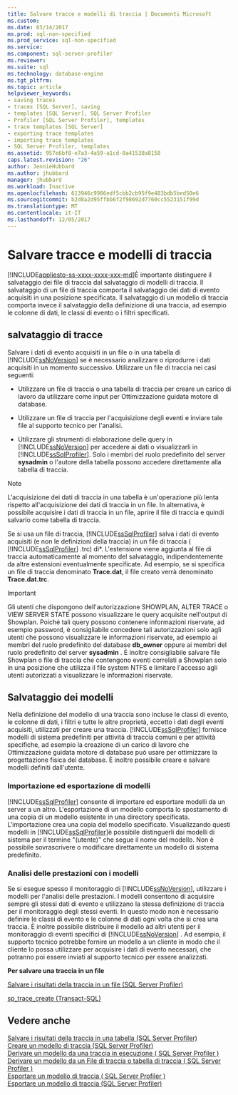 ```yaml
---
title: Salvare tracce e modelli di traccia | Documenti Microsoft
ms.custom: 
ms.date: 03/14/2017
ms.prod: sql-non-specified
ms.prod_service: sql-non-specified
ms.service: 
ms.component: sql-server-profiler
ms.reviewer: 
ms.suite: sql
ms.technology: database-engine
ms.tgt_pltfrm: 
ms.topic: article
helpviewer_keywords:
- saving traces
- traces [SQL Server], saving
- templates [SQL Server], SQL Server Profiler
- Profiler [SQL Server Profiler], templates
- trace templates [SQL Server]
- exporting trace templates
- importing trace templates
- SQL Server Profiler, templates
ms.assetid: 957e6bf8-e7a3-4a59-a1cd-0a41538a8158
caps.latest.revision: "26"
author: JennieHubbard
ms.author: jhubbard
manager: jhubbard
ms.workload: Inactive
ms.openlocfilehash: 613946c9986edf5cbb2cb95f9e483bdb5bed50e6
ms.sourcegitcommit: b2d8a2d95ffbb6f2f98692d7760cc5523151f99d
ms.translationtype: MT
ms.contentlocale: it-IT
ms.lasthandoff: 12/05/2017
---
```

# <a name="save-traces-and-trace-templates"></a>Salvare tracce e modelli di traccia
[!INCLUDE[appliesto-ss-xxxx-xxxx-xxx-md](../../includes/appliesto-ss-xxxx-xxxx-xxx-md.md)]È importante distinguere il salvataggio dei file di traccia dal salvataggio di modelli di traccia. Il salvataggio di un file di traccia comporta il salvataggio dei dati di evento acquisiti in una posizione specificata. Il salvataggio di un modello di traccia comporta invece il salvataggio della definizione di una traccia, ad esempio le colonne di dati, le classi di evento o i filtri specificati.  
  
## <a name="saving-traces"></a>salvataggio di tracce  
 Salvare i dati di evento acquisiti in un file o in una tabella di [!INCLUDE[ssNoVersion](../../includes/ssnoversion-md.md)] se è necessario analizzare o riprodurre i dati acquisiti in un momento successivo. Utilizzare un file di traccia nei casi seguenti:  
  
-   Utilizzare un file di traccia o una tabella di traccia per creare un carico di lavoro da utilizzare come input per Ottimizzazione guidata motore di database.  
  
-   Utilizzare un file di traccia per l'acquisizione degli eventi e inviare tale file al supporto tecnico per l'analisi.  
  
-   Utilizzare gli strumenti di elaborazione delle query in [!INCLUDE[ssNoVersion](../../includes/ssnoversion-md.md)] per accedere ai dati o visualizzarli in [!INCLUDE[ssSqlProfiler](../../includes/sssqlprofiler-md.md)]. Solo i membri del ruolo predefinito del server **sysadmin** o l'autore della tabella possono accedere direttamente alla tabella di traccia.  
  
> [!NOTE]  
>  L'acquisizione dei dati di traccia in una tabella è un'operazione più lenta rispetto all'acquisizione dei dati di traccia in un file. In alternativa, è possibile acquisire i dati di traccia in un file, aprire il file di traccia e quindi salvarlo come tabella di traccia.  
  
 Se si usa un file di traccia, [!INCLUDE[ssSqlProfiler](../../includes/sssqlprofiler-md.md)] salva i dati di evento acquisiti (e non le definizioni della traccia) in un file di traccia ( [!INCLUDE[ssSqlProfiler](../../includes/sssqlprofiler-md.md)] .trc) di\*. L'estensione viene aggiunta al file di traccia automaticamente al momento del salvataggio, indipendentemente da altre estensioni eventualmente specificate. Ad esempio, se si specifica un file di traccia denominato **Trace.dat**, il file creato verrà denominato **Trace.dat.trc**.  
  
> [!IMPORTANT]  
>  Gli utenti che dispongono dell'autorizzazione SHOWPLAN, ALTER TRACE o VIEW SERVER STATE possono visualizzare le query acquisite nell'output di Showplan. Poiché tali query possono contenere informazioni riservate, ad esempio password, è consigliabile concedere tali autorizzazioni solo agli utenti che possono visualizzare le informazioni riservate, ad esempio ai membri del ruolo predefinito del database **db_owner** oppure ai membri del ruolo predefinito del server **sysadmin** . È inoltre consigliabile salvare file Showplan o file di traccia che contengono eventi correlati a Showplan solo in una posizione che utilizza il file system NTFS e limitare l'accesso agli utenti autorizzati a visualizzare le informazioni riservate.  
  
## <a name="saving-templates"></a>Salvataggio dei modelli  
 Nella definizione del modello di una traccia sono incluse le classi di evento, le colonne di dati, i filtri e tutte le altre proprietà, eccetto i dati degli eventi acquisiti, utilizzati per creare una traccia. [!INCLUDE[ssSqlProfiler](../../includes/sssqlprofiler-md.md)] fornisce modelli di sistema predefiniti per attività di traccia comuni e per attività specifiche, ad esempio la creazione di un carico di lavoro che Ottimizzazione guidata motore di database può usare per ottimizzare la progettazione fisica del database. È inoltre possibile creare e salvare modelli definiti dall'utente.  
  
### <a name="importing-and-exporting-templates"></a>Importazione ed esportazione di modelli  
 [!INCLUDE[ssSqlProfiler](../../includes/sssqlprofiler-md.md)] consente di importare ed esportare modelli da un server a un altro. L'esportazione di un modello comporta lo spostamento di una copia di un modello esistente in una directory specificata. L'importazione crea una copia del modello specificato. Visualizzando questi modelli in [!INCLUDE[ssSqlProfiler](../../includes/sssqlprofiler-md.md)]è possibile distinguerli dai modelli di sistema per il termine "(utente)" che segue il nome del modello. Non è possibile sovrascrivere o modificare direttamente un modello di sistema predefinito.  
  
### <a name="analyzing-performance-with-templates"></a>Analisi delle prestazioni con i modelli  
 Se si esegue spesso il monitoraggio di [!INCLUDE[ssNoVersion](../../includes/ssnoversion-md.md)], utilizzare i modelli per l'analisi delle prestazioni. I modelli consentono di acquisire sempre gli stessi dati di evento e utilizzano la stessa definizione di traccia per il monitoraggio degli stessi eventi. In questo modo non è necessario definire le classi di evento e le colonne di dati ogni volta che si crea una traccia. È inoltre possibile distribuire il modello ad altri utenti per il monitoraggio di eventi specifici di [!INCLUDE[ssNoVersion](../../includes/ssnoversion-md.md)] . Ad esempio, il supporto tecnico potrebbe fornire un modello a un cliente in modo che il cliente lo possa utilizzare per acquisire i dati di evento necessari, che potranno poi essere inviati al supporto tecnico per essere analizzati.  
  
 **Per salvare una traccia in un file**  
  
 [Salvare i risultati della traccia in un file &#40;SQL Server Profiler&#41;](../../tools/sql-server-profiler/save-trace-results-to-a-file-sql-server-profiler.md)  
  
 [sp_trace_create &#40;Transact-SQL&#41;](../../relational-databases/system-stored-procedures/sp-trace-create-transact-sql.md)  
  
## <a name="see-also"></a>Vedere anche  
 [Salvare i risultati della traccia in una tabella &#40;SQL Server Profiler&#41;](../../tools/sql-server-profiler/save-trace-results-to-a-table-sql-server-profiler.md)   
 [Creare un modello di traccia &#40;SQL Server Profiler&#41;](../../tools/sql-server-profiler/create-a-trace-template-sql-server-profiler.md)   
 [Derivare un modello da una traccia in esecuzione &#40; SQL Server Profiler &#41;](../../tools/sql-server-profiler/derive-a-template-from-a-running-trace-sql-server-profiler.md)   
 [Derivare un modello da un File di traccia o tabella di traccia &#40; SQL Server Profiler &#41;](../../tools/sql-server-profiler/derive-a-template-from-a-trace-file-or-trace-table-sql-server-profiler.md)   
 [Esportare un modello di traccia &#40; SQL Server Profiler &#41;](../../tools/sql-server-profiler/export-a-trace-template-sql-server-profiler.md)   
 [Esportare un modello di traccia &#40;SQL Server Profiler&#41;](../../tools/sql-server-profiler/import-a-trace-template-sql-server-profiler.md)  
  
  
